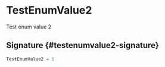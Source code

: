 # TestEnumValue2

Test enum value 2

## Signature {#testenumvalue2-signature}

```typescript
TestEnumValue2 = 1
```